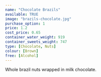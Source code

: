 ```yaml
---
name: "Chocolate Brazils"
available: TRUE
image: "brazils-chocolate.jpg"
purchase_option: 1
price: 1.2
cost_price: 0.65
container_water_weight: 919
container_sweets_weight: 747
type: [Chocolate, Nuts]
colour: [Brown]
free: [Alcohol]
---
```

Whole brazil nuts wrapped in milk chocolate.